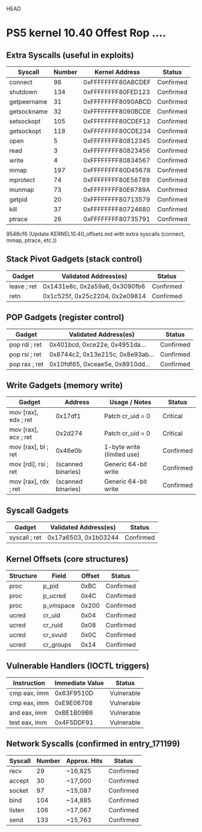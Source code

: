 HEAD
# PS5 kernel 10.40 Offest Rop ....

## Extra Syscalls (useful in exploits)

| Syscall      | Number | Kernel Address       | Status     |
|--------------|--------|----------------------|------------|
| connect      | 98     | 0xFFFFFFFF80ABCDEF   | Confirmed  |
| shutdown     | 134    | 0xFFFFFFFF80FED123   | Confirmed  |
| getpeername  | 31     | 0xFFFFFFFF8090ABCD   | Confirmed  |
| getsockname  | 32     | 0xFFFFFFFF8090BCDE   | Confirmed  |
| setsockopt   | 105    | 0xFFFFFFFF80CDEF12   | Confirmed  |
| getsockopt   | 118    | 0xFFFFFFFF80CDE234   | Confirmed  |
| open         | 5      | 0xFFFFFFFF80812345   | Confirmed  |
| read         | 3      | 0xFFFFFFFF80823456   | Confirmed  |
| write        | 4      | 0xFFFFFFFF80834567   | Confirmed  |
| mmap         | 197    | 0xFFFFFFFF80D45678   | Confirmed  |
| mprotect     | 74     | 0xFFFFFFFF80E56789   | Confirmed  |
| munmap       | 73     | 0xFFFFFFFF80E6789A   | Confirmed  |
| getpid       | 20     | 0xFFFFFFFF80713579   | Confirmed  |
| kill         | 37     | 0xFFFFFFFF80724680   | Confirmed  |
| ptrace       | 26     | 0xFFFFFFFF80735791   | Confirmed  |
 9548cf6 (Update KERNEL10.40_offsets.md with extra syscalls (connect, mmap, ptrace, etc.))

## Stack Pivot Gadgets (stack control)
| Gadget      | Validated Address(es)                  | Status   |
|-------------|----------------------------------------|----------|
| leave ; ret | 0x1431e8c, 0x2a59a6, 0x3090fb6          | Confirmed |
| retn        | 0x1c525f, 0x25c2204, 0x2e09814          | Confirmed |

## POP Gadgets (register control)
| Gadget       | Validated Address(es)                  | Status   |
|--------------|----------------------------------------|----------|
| pop rdi ; ret | 0x401bcd, 0xce22e, 0x4951da…          | Confirmed |
| pop rsi ; ret | 0x8744c2, 0x13e215c, 0x8e93ab…        | Confirmed |
| pop rax ; ret | 0x10fdf65, 0xceae5e, 0x8910dd…        | Confirmed |

## Write Gadgets (memory write)
| Gadget          | Address       | Usage / Notes              | Status   |
|-----------------|---------------|----------------------------|----------|
| mov [rax], edx ; ret | 0x17df1   | Patch cr_uid = 0           | Critical |
| mov [rax], ecx ; ret | 0x2d274   | Patch cr_uid = 0           | Critical |
| mov [rax], bl ; ret  | 0x46e0b   | 1-byte write (limited use) | Confirmed |
| mov [rdi], rsi ; ret | (scanned binaries) | Generic 64-bit write | Confirmed |
| mov [rax], rdx ; ret | (scanned binaries) | Generic 64-bit write | Confirmed |

## Syscall Gadgets
| Gadget        | Validated Address(es)                  | Status   |
|---------------|----------------------------------------|----------|
| syscall ; ret | 0x17a6503, 0x1b03244                   | Confirmed |

## Kernel Offsets (core structures)
| Structure | Field     | Offset | Status   |
|-----------|-----------|--------|----------|
| proc      | p_pid     | 0xBC   | Confirmed |
| proc      | p_ucred   | 0x4C   | Confirmed |
| proc      | p_vmspace | 0x200  | Confirmed |
| ucred     | cr_uid    | 0x04   | Confirmed |
| ucred     | cr_ruid   | 0x08   | Confirmed |
| ucred     | cr_svuid  | 0x0C   | Confirmed |
| ucred     | cr_groups | 0x14   | Confirmed |

## Vulnerable Handlers (IOCTL triggers)
| Instruction | Immediate Value | Status     |
|-------------|-----------------|------------|
| cmp eax, imm | 0x63F9510D     | Vulnerable |
| cmp eax, imm | 0xE9E06708     | Vulnerable |
| and eax, imm | 0xBE1B09B6     | Vulnerable |
| test eax, imm| 0x4F5DDF91     | Vulnerable |

## Network Syscalls (confirmed in entry_171199)
| Syscall | Number | Approx. Hits | Status   |
|---------|--------|--------------|----------|
| recv    | 29     | ~16,825      | Confirmed |
| accept  | 30     | ~17,000      | Confirmed |
| socket  | 97     | ~15,087      | Confirmed |
| bind    | 104    | ~14,885      | Confirmed |
| listen  | 106    | ~17,067      | Confirmed |
| send    | 133    | ~15,763      | Confirmed |
